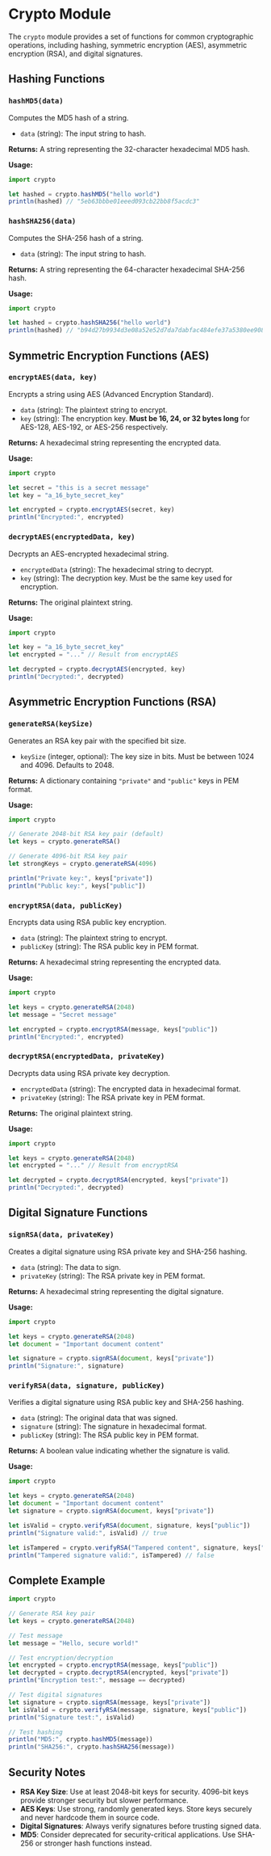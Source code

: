 # Crypto Module

The `crypto` module provides a set of functions for common cryptographic operations, including hashing, symmetric encryption (AES), asymmetric encryption (RSA), and digital signatures.

## Hashing Functions

### `hashMD5(data)`

Computes the MD5 hash of a string.

- `data` (string): The input string to hash.

**Returns:** A string representing the 32-character hexadecimal MD5 hash.

**Usage:**

```js
import crypto

let hashed = crypto.hashMD5("hello world")
println(hashed) // "5eb63bbbe01eeed093cb22bb8f5acdc3"
```

### `hashSHA256(data)`

Computes the SHA-256 hash of a string.

- `data` (string): The input string to hash.

**Returns:** A string representing the 64-character hexadecimal SHA-256 hash.

**Usage:**

```js
import crypto

let hashed = crypto.hashSHA256("hello world")
println(hashed) // "b94d27b9934d3e08a52e52d7da7dabfac484efe37a5380ee9088f7ace2efcde9"
```

## Symmetric Encryption Functions (AES)

### `encryptAES(data, key)`

Encrypts a string using AES (Advanced Encryption Standard).

- `data` (string): The plaintext string to encrypt.
- `key` (string): The encryption key. **Must be 16, 24, or 32 bytes long** for AES-128, AES-192, or AES-256 respectively.

**Returns:** A hexadecimal string representing the encrypted data.

**Usage:**

```js
import crypto

let secret = "this is a secret message"
let key = "a_16_byte_secret_key"

let encrypted = crypto.encryptAES(secret, key)
println("Encrypted:", encrypted)
```

### `decryptAES(encryptedData, key)`

Decrypts an AES-encrypted hexadecimal string.

- `encryptedData` (string): The hexadecimal string to decrypt.
- `key` (string): The decryption key. Must be the same key used for encryption.

**Returns:** The original plaintext string.

**Usage:**

```js
import crypto

let key = "a_16_byte_secret_key"
let encrypted = "..." // Result from encryptAES

let decrypted = crypto.decryptAES(encrypted, key)
println("Decrypted:", decrypted)
```

## Asymmetric Encryption Functions (RSA)

### `generateRSA(keySize)`

Generates an RSA key pair with the specified bit size.

- `keySize` (integer, optional): The key size in bits. Must be between 1024 and 4096. Defaults to 2048.

**Returns:** A dictionary containing `"private"` and `"public"` keys in PEM format.

**Usage:**

```js
import crypto

// Generate 2048-bit RSA key pair (default)
let keys = crypto.generateRSA()

// Generate 4096-bit RSA key pair
let strongKeys = crypto.generateRSA(4096)

println("Private key:", keys["private"])
println("Public key:", keys["public"])
```

### `encryptRSA(data, publicKey)`

Encrypts data using RSA public key encryption.

- `data` (string): The plaintext string to encrypt.
- `publicKey` (string): The RSA public key in PEM format.

**Returns:** A hexadecimal string representing the encrypted data.

**Usage:**

```js
import crypto

let keys = crypto.generateRSA(2048)
let message = "Secret message"

let encrypted = crypto.encryptRSA(message, keys["public"])
println("Encrypted:", encrypted)
```

### `decryptRSA(encryptedData, privateKey)`

Decrypts data using RSA private key decryption.

- `encryptedData` (string): The encrypted data in hexadecimal format.
- `privateKey` (string): The RSA private key in PEM format.

**Returns:** The original plaintext string.

**Usage:**

```js
import crypto

let keys = crypto.generateRSA(2048)
let encrypted = "..." // Result from encryptRSA

let decrypted = crypto.decryptRSA(encrypted, keys["private"])
println("Decrypted:", decrypted)
```

## Digital Signature Functions

### `signRSA(data, privateKey)`

Creates a digital signature using RSA private key and SHA-256 hashing.

- `data` (string): The data to sign.
- `privateKey` (string): The RSA private key in PEM format.

**Returns:** A hexadecimal string representing the digital signature.

**Usage:**

```js
import crypto

let keys = crypto.generateRSA(2048)
let document = "Important document content"

let signature = crypto.signRSA(document, keys["private"])
println("Signature:", signature)
```

### `verifyRSA(data, signature, publicKey)`

Verifies a digital signature using RSA public key and SHA-256 hashing.

- `data` (string): The original data that was signed.
- `signature` (string): The signature in hexadecimal format.
- `publicKey` (string): The RSA public key in PEM format.

**Returns:** A boolean value indicating whether the signature is valid.

**Usage:**

```js
import crypto

let keys = crypto.generateRSA(2048)
let document = "Important document content"
let signature = crypto.signRSA(document, keys["private"])

let isValid = crypto.verifyRSA(document, signature, keys["public"])
println("Signature valid:", isValid) // true

let isTampered = crypto.verifyRSA("Tampered content", signature, keys["public"])
println("Tampered signature valid:", isTampered) // false
```

## Complete Example

```js
import crypto

// Generate RSA key pair
let keys = crypto.generateRSA(2048)

// Test message
let message = "Hello, secure world!"

// Test encryption/decryption
let encrypted = crypto.encryptRSA(message, keys["public"])
let decrypted = crypto.decryptRSA(encrypted, keys["private"])
println("Encryption test:", message == decrypted)

// Test digital signatures
let signature = crypto.signRSA(message, keys["private"])
let isValid = crypto.verifyRSA(message, signature, keys["public"])
println("Signature test:", isValid)

// Test hashing
println("MD5:", crypto.hashMD5(message))
println("SHA256:", crypto.hashSHA256(message))
```

## Security Notes

- **RSA Key Size**: Use at least 2048-bit keys for security. 4096-bit keys provide stronger security but slower performance.
- **AES Keys**: Use strong, randomly generated keys. Store keys securely and never hardcode them in source code.
- **Digital Signatures**: Always verify signatures before trusting signed data.
- **MD5**: Consider deprecated for security-critical applications. Use SHA-256 or stronger hash functions instead.
